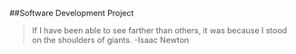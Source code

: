 ##Software Development Project
>If I have been able to see farther than others, it was because I stood on the shoulders of giants. 
>-Isaac Newton
